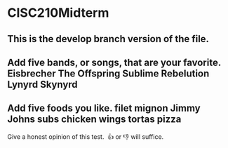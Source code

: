 # CISC210Midterm
## This is the develop branch version of the file.
Add five bands, or songs, that are your favorite.
Eisbrecher
The Offspring
Sublime
Rebelution
Lynyrd Skynyrd
----
Add five foods you like.
filet mignon
Jimmy Johns subs
chicken wings
tortas
pizza
----
Give a honest opinion of this test.  👍 or 👎 will suffice.


